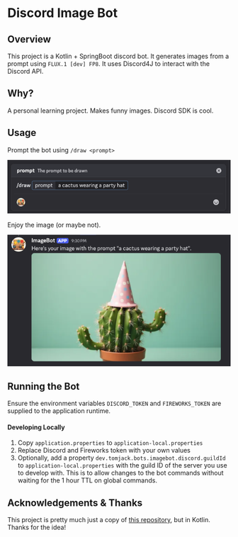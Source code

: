 # Discord Image Bot

## Overview
This project is a Kotlin + SpringBoot discord bot. It generates images from a prompt using `FLUX.1 [dev] FP8`. It uses
Discord4J to interact with the Discord API.

## Why?

A personal learning project. Makes funny images. Discord SDK is cool.

## Usage

Prompt the bot using `/draw <prompt>`

![prompt](assets/img/prompt.png)

Enjoy the image (or maybe not).

![drawing](assets/img/drawing.png)


## Running the Bot

Ensure the environment variables `DISCORD_TOKEN` and `FIREWORKS_TOKEN` are supplied to the application runtime.

#### Developing Locally

1. Copy `application.properties` to `application-local.properties`
2. Replace Discord and Fireworks token with your own values
3. Optionally, add a property `dev.tomjack.bots.imagebot.discord.guildId` to `application-local.properties` with the 
guild ID of the server you use to develop with. This is to allow changes to the bot commands without waiting for the 1 
hour TTL on global commands.

## Acknowledgements & Thanks

This project is pretty much just a copy of [this repository](https://github.com/patw/discord_artist), but in Kotlin. 
Thanks for the idea!
